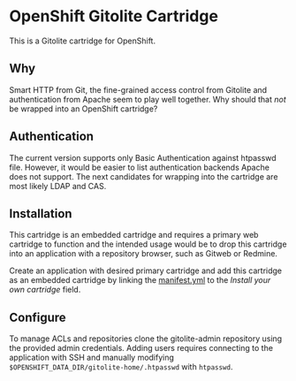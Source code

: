 # OpenShift Gitolite Cartridge

This is a Gitolite cartridge for OpenShift.

## Why

Smart HTTP from Git, the fine-grained access control from Gitolite and
authentication from Apache seem to play well together. Why should that *not* be wrapped
into an OpenShift cartridge?

## Authentication

The current version supports only Basic Authentication against
htpasswd file. However, it would be easier to list authentication
backends Apache does not support. The next candidates for wrapping into
the cartridge are most likely LDAP and CAS.

## Installation

This cartridge is an embedded cartridge and requires a primary web
cartridge to function and the intended usage would be to drop this cartridge
into an application with a repository browser, such as Gitweb or Redmine.

Create an application with desired primary cartridge and add this
cartridge as an embedded cartridge by linking the
[manifest.yml](https://github.com/jubicoy/openshift-cartridge-gitolite/raw/master/metadata/manifest.yml)
to the *Install your own cartridge* field.

## Configure

To manage ACLs and repositories clone the gitolite-admin repository using the
provided admin credentials. Adding users requires connecting to the
application with SSH and manually modifying `$OPENSHIFT_DATA_DIR/gitolite-home/.htpasswd`
with `htpasswd`.
